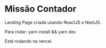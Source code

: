 # Missão Contador

Landing Page criada usando ReactJS e NextJS.

Para rodar:
yarn install 
&&
yarn dev

Está rodando na vercel. 
